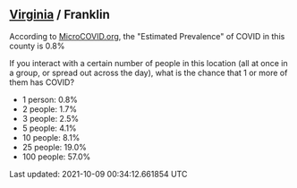 
## [Virginia](/united-states/virginia) / Franklin

According to [MicroCOVID.org](http://microcovid.org),
the "Estimated Prevalence" of COVID in this county is 0.8%

If you interact with a certain number of people in this location
(all at once in a group, or spread out across the day), what is the chance that
1 or more of them has COVID?

- 1 person: 0.8%
- 2 people: 1.7%
- 3 people: 2.5%
- 5 people: 4.1%
- 10 people: 8.1%
- 25 people: 19.0%
- 100 people: 57.0%

Last updated: 2021-10-09 00:34:12.661854 UTC

